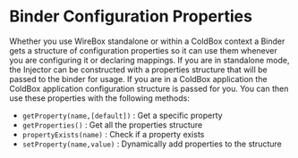 # Binder Configuration Properties

Whether you use WireBox standalone or within a ColdBox context a Binder gets a structure of configuration properties so it can use them whenever you are configuring it or declaring mappings. If you are in standalone mode, the Injector can be constructed with a properties structure that will be passed to the binder for usage. If you are in a ColdBox application the ColdBox application configuration structure is passed for you. You can then use these properties with the following methods:

* `getProperty(name,[default])` : Get a specific property
* `getProperties()` : Get all the properties structure
* `propertyExists(name)` : Check if a property exists
* `setProperty(name,value)` : Dynamically add properties to the structure

